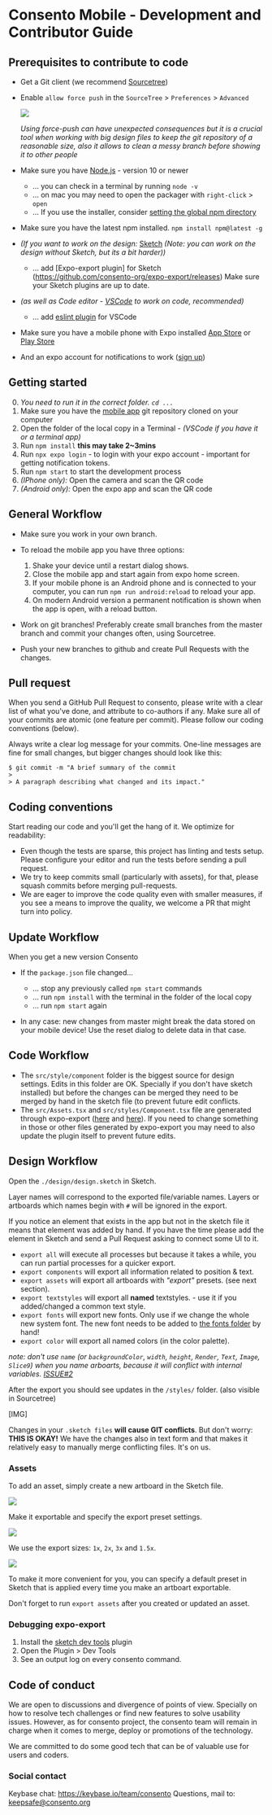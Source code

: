 # Consento Mobile - Development and Contributor Guide

## Prerequisites to contribute to code

- Get a Git client (we recommend [Sourcetree](https://www.sourcetreeapp.com/))
- Enable `allow force push` in the `SourceTree` > `Preferences` > `Advanced` 

    <img src="./docs/01-enable-force-push.png" >

    _Using force-push can have unexpected consequences but it is a crucial tool when working with big design files to keep the git repository of a reasonable size, also it allows to clean a messy branch before showing it to other people_

- Make sure you have [Node.js](https://nodejs.org/en/download/) - version 10 or newer

    - ... you can check in a terminal by running `node -v`
    - ... on mac you may need to open the packager with `right-click` > `open`
    - ... If you use the installer, consider [setting the global npm directory](https://github.com/mixonic/docs.npmjs.com/blob/master/content/getting-started/fixing-npm-permissions.md#option-2-change-npms-default-directory-to-another-directory)

- Make sure you have the latest npm installed. `npm install npm@latest -g`
- _(If you want to work on the design:_ [Sketch](https://www.sketch.com/) _(Note: you can work on the design without Sketch, but its a bit harder))_

    - ... add [Expo-export plugin] for Sketch (https://github.com/consento-org/expo-export/releases) Make sure your Sketch plugins are up to date.

- _(as well as Code editor - [VSCode](https://code.visualstudio.com/) to work on code, recommended)_

    - ... add [eslint plugin](https://marketplace.visualstudio.com/items?itemName=dbaeumer.vscode-eslint) for VSCode

- Make sure you have a mobile phone with Expo installed [App Store](https://apps.apple.com/us/app/expo-client/id982107779) or [Play Store](https://play.google.com/store/apps/details?id=host.exp.exponent&hl=en)
- And an expo account for notifications to work ([sign up](https://expo.io/signup))


## Getting started

0. _You need to run it in the correct folder. `cd ...`_
1. Make sure you have the [mobile app](https://github.com/consento-org/mobile) git repository cloned on your computer
2. Open the folder of the local copy in a Terminal - _(VSCode if you have it or a terminal app)_ 
3. Run `npm install` **this may take 2~3mins**
4. Run `npx expo login` - to login with your expo account - important for getting notification tokens.
5. Run `npm start` to start the development process
6. _(IPhone only):_ Open the camera and scan the QR code
7. _(Android only):_ Open the expo app and scan the QR code


## General Workflow

- Make sure you work in your own branch.
- To reload the mobile app you have three options:

    1. Shake your device until a restart dialog shows.
    2. Close the mobile app and start again from expo home screen.
    3. If your mobile phone is an Android phone and is connected to your computer, you can run `npm run android:reload` to reload your app.
    4. On modern Android version a permanent notification is shown when the app is open, with a reload button.

- Work on git branches! Preferably create small branches from the master branch and commit your changes often, using Sourcetree.
- Push your new branches to github and create Pull Requests with the changes.


## Pull request

When you send a GitHub Pull Request to consento, please write with a clear list of what you've done, and attribute to co-authors if any. Make sure all of your commits are atomic (one feature per commit). Please follow our coding conventions (below).

Always write a clear log message for your commits. One-line messages are fine for small changes, but bigger changes should look like this:

```shell
$ git commit -m "A brief summary of the commit
>
> A paragraph describing what changed and its impact."
```


## Coding conventions

Start reading our code and you'll get the hang of it. We optimize for readability:

- Even though the tests are sparse, this project has linting and tests setup. Please configure your editor and run the tests before sending a pull request.
- We try to keep commits small (particularly with assets), for that, please squash commits before merging pull-requests.
- We are eager to improve the code quality even with smaller measures, if you see a means to improve the quality, we welcome a PR that might turn into policy.

## Update Workflow

When you get a new version Consento

- If the `package.json` file changed...

    - ... stop any previously called `npm start` commands
    - ... run `npm install` with the terminal in the folder of the local copy
    - ... run `npm start` again

- In any case: new changes from master might break the data stored on your mobile device! Use the reset dialog to delete data in that case. 

## Code Workflow

- The `src/style/component` folder is the biggest source for design settings. Edits in this folder are OK. Specially if you don't have sketch installed) but before the changes can be merged they need to be merged by hand in the sketch file (to prevent future edit conflicts.
- The `src/Assets.tsx` and `src/styles/Component.tsx` file are generated through expo-export ([here](https://github.com/consento-org/expo-export/blob/be067e387d42aedc3e3e738ef6dce4a3c6ed5e0a/src/generate/components.ts#L462) and [here](https://github.com/consento-org/expo-export/blob/be067e387d42aedc3e3e738ef6dce4a3c6ed5e0a/src/generate/assets.ts#L112)). If you need to change something in those or other files generated by expo-export you may need to also update the plugin itself to prevent future edits.

## Design Workflow

Open the `./design/design.sketch` in Sketch.

Layer names will correspond to the exported file/variable names. Layers or artboards which names begin with `#` will be ignored in the export.

If you notice an element that exists in the app but not in the sketch file it means that element was added by hand. If you have the time please add the element in Sketch and send a Pull Request asking to connect some UI to it.

- `export all` will execute all processes but because it takes a while, you can run partial processes for a quicker export.
- `export components` will export all information related to position & text.
- `export assets` will export all artboards with _"export"_ presets. (see next section).
- `export textstyles` will export all **named** textstyles. - use it if you added/changed a common text style.
- `export fonts` will export new fonts. Only use if we change the whole new system font. The new font needs to be added to [the fonts folder](https://github.com/consento-org/mobile/tree/master/assets/fonts) by hand!
- `export color` will export all named colors (in the color palette).

*note: don't use `name` (or `backgroundColor`, `width`, `height`, `Render`, `Text`, `Image`, `Slice9`) when you name arboarts, because it will conflict with internal variables. [ISSUE#2](https://github.com/consento-org/expo-export/issues/2)*

After the export you should see updates in the `/styles/` folder. (also visible in Sourcetree)

[IMG]

Changes in your `.sketch files` **will cause GIT conflicts**. But don't worry: **THIS IS OKAY!** We have the changes also in text form and that makes it relatively easy to manually merge conflicting files. It's on us.

### Assets

To add an asset, simply create a new artboard in the Sketch file.

<img src="./docs/03a-create-artwork.png" />

Make it exportable and specify the export preset settings.

<img src="./docs/03b-make-exportable.png" />

We use the export sizes: `1x`, `2x`, `3x` and `1.5x`.

<img src="./docs/03b-add-exportable.png" />

To make it more convenient for you, you can specify a default preset in Sketch that is applied every time you make an artboart exportable.

Don't forget to run `export assets` after you created or updated an asset.

### Debugging expo-export

1. Install the [sketch dev tools](https://github.com/skpm/sketch-dev-tools/releases/tag/v0.9.9) plugin
2. Open the Plugin > Dev Tools 
3. See an output log on every consento command.

## Code of conduct

We are open to discussions and divergence of points of view. Specially on how to resolve tech challenges or find new features to solve usability issues.
However, as for consento project, the consento team will remain in charge when it comes to merge, deploy or promotions of the technology.

We are committed to do some good tech that can be of valuable use for users and coders.

### Social contact

Keybase chat: https://keybase.io/team/consento
Questions, mail to: [keepsafe@consento.org](mailto:keepsafe@consento.org)
